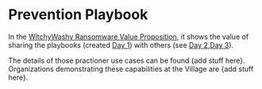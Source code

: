 # Prevention Playbook

In the [WitchyWashy Ransomware Value Proposition](README.md),
it shows the value of sharing the playbooks (created [Day 1](README.md#day-1---murphys-law-llp)) with others (see [Day 2](./README.md#day-2---on-deck-holdings),[Day 3](./README.md#day-3---triumvirate-cleanup-inc)).

The details of those practioner use cases can be found 
{add stuff here}.
Organizations demonstrating these capabilities at the Village are
{add stuff here}.